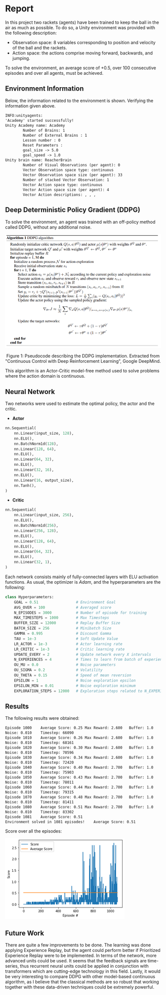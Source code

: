 # Report

In this project two rackets (agents) have been trained to keep the ball in the air as much as possible.
To do so, a Unity environment was provided with the following description:

- Observation space: 8 variables corresponding to position and velocity of the ball and the rackets.
- Action space: the actions comprise moving forward, backwards, and jumping.

To solve the environment, an average score of +0.5, over 100 consecutive episodes and over all agents,
must be achieved.

## Environment Information

Below, the information related to the environment is shown. 
Verifying the information given above.

```text
INFO:unityagents:
'Academy' started successfully!
Unity Academy name: Academy
        Number of Brains: 1
        Number of External Brains : 1
        Lesson number : 0
        Reset Parameters :
		goal_size -> 5.0
		goal_speed -> 1.0
Unity brain name: ReacherBrain
        Number of Visual Observations (per agent): 0
        Vector Observation space type: continuous
        Vector Observation space size (per agent): 33
        Number of stacked Vector Observation: 1
        Vector Action space type: continuous
        Vector Action space size (per agent): 4
        Vector Action descriptions: , , ,
```

## Deep Deterministic Policy Gradient (DDPG)

To solve the environment, an agent was trained with an off-policy method called DDPG, without any additional noise.

<p align="center">
    <img src="ddpg.png" alt="DDPG"/>
</p>

<p align="center">
    Figure 1: Pseudocode describing the DDPG implementation. Extracted from "Continuous Control with Deep Reinforcement
Learning", Google DeepMind.
</p>

This algorithm is an Actor-Critic model-free method used to solve problems where the action domain is continuous.

## Neural Network

Two networks were used to estimate the optimal policy, the actor and the critic.

- **Actor**

```python
nn.Sequential(
    nn.Linear(input_size, 128),
    nn.ELU(),
    nn.BatchNorm1d(128),
    nn.Linear(128, 64),
    nn.ELU(),
    nn.Linear(64, 32),
    nn.ELU(),
    nn.Linear(32, 16),
    nn.ELU(),
    nn.Linear(16, output_size),
    nn.Tanh(),
)
```

- **Critic**

```python
nn.Sequential(
    nn.Linear(input_size, 256),
    nn.ELU(),
    nn.BatchNorm1d(256),
    nn.Linear(256, 128),
    nn.ELU(),
    nn.Linear(128, 64),
    nn.ELU(),
    nn.Linear(64, 32),
    nn.ELU(),
    nn.Linear(32, 1),
)
```

Each network consists mainly of fully-connected layers with ELU activation functions.
As usual, the optimizer is _Adam_, and the hyperparameters are the following:

```python
class Hyperparameters:
    GOAL = 0.51                 # Environment Goal
    AVG_OVER = 100              # Averaged score
    N_EPISODES = 3000           # Number of episode for training
    MAX_TIMESTEPS = 1000        # Max Timesteps
    BUFFER_SIZE = 12000         # Replay Buffer Size
    BATCH_SIZE = 256            # Minibatch Size
    GAMMA = 0.995               # Discount Gamma
    TAU = 1e-3                  # Soft Update Value
    LR_ACTOR = 1e-3             # Actor learning rate
    LR_CRITIC = 1e-3            # Critic learning rate
    UPDATE_EVERY = 2            # Update network every X intervals
    N_EXPERIENCES = 4           # Times to learn from batch of experiences
    OU_MU = 0.0                 # Noise parameters
    OU_SIGMA = 0.2              # Volatility
    OU_THETA = 0.15             # Speed of mean reversion
    EPSILON = 1                 # Noise exploration epsilon
    EPSILON_MIN = 0.01          # Noise exploration minimum
    EXPLORATION_STEPS = 12000   # Exploration steps related to N_EXPERIENCES
```

## Results

The following results were obtained:

```text
Episode 1000	Average Score: 0.25	Max Reward: 2.600   Buffer: 1.0	Noise: 0.010    Timestep: 66090
Episode 1010	Average Score: 0.26	Max Reward: 2.600	Buffer: 1.0	Noise: 0.010	Timestep: 68161
Episode 1020	Average Score: 0.30	Max Reward: 2.600	Buffer: 1.0	Noise: 0.010	Timestep: 70596
Episode 1030	Average Score: 0.34	Max Reward: 2.600	Buffer: 1.0	Noise: 0.010	Timestep: 72420
Episode 1040	Average Score: 0.40	Max Reward: 2.700	Buffer: 1.0	Noise: 0.010	Timestep: 75903
Episode 1050	Average Score: 0.43	Max Reward: 2.700	Buffer: 1.0	Noise: 0.010	Timestep: 78011
Episode 1060	Average Score: 0.44	Max Reward: 2.700	Buffer: 1.0	Noise: 0.010	Timestep: 79315
Episode 1070	Average Score: 0.48	Max Reward: 2.700	Buffer: 1.0	Noise: 0.010	Timestep: 81411
Episode 1080	Average Score: 0.51	Max Reward: 2.700	Buffer: 1.0	Noise: 0.010	Timestep: 83302
Episode 1081	Average Score: 0.51
Environment solved in 1081 episodes!	Average Score: 0.51
```

Score over all the episodes:

![Score][Score]

## Future Work

There are quite a few improvements to be done. 
The learning was done applying Experience Replay, but the agent could perform better if Prioritized Experience Replay
were to be implemented.
In terms of the network, more advanced units could be used.
It seems that the feedback signals are time-series, thus recurrent neural units could be applied in conjunction with
transformers which are cutting-edge technology in this field.
Lastly, it would be very interesting to compare DDPG with other model-based continuous algorithm, as I believe
that the classical methods are so robust that working together with these data-driven techniques could be extremely
powerful.

[Score]: ./maddpg_score.png
